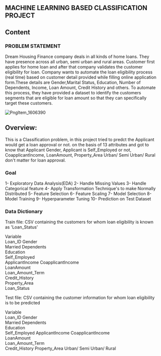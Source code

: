 ## MACHINE LEARNING BASED CLASSIFICATION PROJECT

## Content

### PROBLEM STATEMENT

Dream Housing Finance company deals in all kinds of home loans. They have presence across all urban, semi urban and rural areas. Customer first applies for home loan and 
after that company validates the customer eligibility for loan.
Company wants to automate the loan eligibility process (real time) based on customer detail provided while filling online application form.These details are Gender,Marital 
Status, Education, Number of Dependents, Income, Loan Amount, Credit History and others. To automate this process, they have provided a dataset to identify the customers
segments that are eligible for loan amount so that they can specifically target these customers. 

![PngItem_1606390](https://user-images.githubusercontent.com/66259814/102383174-47d8f080-3ff1-11eb-9a0c-826a8fa986f1.png)


## Overview:
This is a Classification problem, in this project tried to predct the Applicant would get a loan approval or not. on the basis of 13 attributes and got to know that Applicant Gender, Applicant is Self_Employed or not, CoapplicantIncome, LoanAmount, Property_Area	Urban/ Semi Urban/ Rural don't matter for loan approval.

### Goal
1- Exploratory Data Analysis(EDA)
2- Handle Missing Values
3- Handle Categorical feature
4- Apply Transformation Technique's to make Normally Distributed
5- Feature Selection
6- Feature Scaling
7- Model Selection
8- Model Training
9- Hyperparameter Tuning
10- Prediction on Test Dataset 


### Data Dictionary
Train file: CSV containing the customers for whom loan eligibility is known as 'Loan_Status'

Variable	
Loan_ID	
Gender	
Married	
Dependents	
Education	
Self_Employed	
ApplicantIncome	
CoapplicantIncome	
LoanAmount	
Loan_Amount_Term	
Credit_History	
Property_Area	
Loan_Status	


Test file: CSV containing the customer information for whom loan eligibility is to be predicted

Variable	
Loan_ID
Gender	
Married
Dependents	
Education	
Self_Employed
ApplicantIncome	
CoapplicantIncome	
LoanAmount	
Loan_Amount_Term	
Credit_History
Property_Area	Urban/ Semi Urban/ Rural
